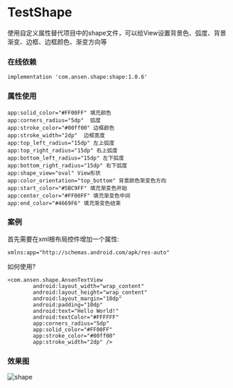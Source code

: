 # TestShape
使用自定义属性替代项目中的shape文件，可以给View设置背景色、弧度、背景渐变、边框、边框颜色、渐变方向等

### 在线依赖
```
implementation 'com.ansen.shape:shape:1.0.6'
```

### 属性使用
```
app:solid_color="#FF00FF" 填充颜色
app:corners_radius="5dp"  弧度
app:stroke_color="#00ff00" 边框颜色
app:stroke_width="2dp"  边框宽度
app:top_left_radius="15dp" 左上弧度
app:top_right_radius="15dp" 右上弧度
app:bottom_left_radius="15dp" 左下弧度
app:bottom_right_radius="15dp" 右下弧度
app:shape_view="oval" View形状
app:color_orientation="top_bottom" 背景颜色渐变色方向
app:start_color="#5BC9FF" 填充渐变色开始
app:center_color="#FF00FF" 填充渐变色中间
app:end_color="#4669F6" 填充渐变色结束
```

### 案例
首先需要在xml根布局控件增加一个属性:
```
xmlns:app="http://schemas.android.com/apk/res-auto"
```

如何使用?
```
<com.ansen.shape.AnsenTextView
        android:layout_width="wrap_content"
        android:layout_height="wrap_content"
        android:layout_margin="10dp"
        android:padding="10dp"
        android:text="Hello World!"
        android:textColor="#FFFFFF"
        app:corners_radius="5dp"
        app:solid_color="#FF00FF"
        app:stroke_color="#00ff00"
        app:stroke_width="2dp" />
```



### 效果图
![shape](https://github.com/ansen666/TestShape/blob/master/shape.jpg?raw=true)
